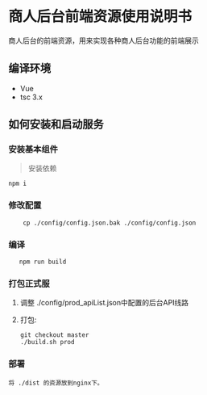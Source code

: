 # 商人后台前端资源使用说明书

商人后台的前端资源，用来实现各种商人后台功能的前端展示

## 编译环境

- Vue
- tsc 3.x

## 如何安装和启动服务

### 安装基本组件

>安装依赖
```shell
npm i
```

### 修改配置

```shell
    cp ./config/config.json.bak ./config/config.json
```
### 编译

```shell
   npm run build
```

### 打包正式服

1. 调整 ./config/prod_apiList.json中配置的后台API线路 

2. 打包:
    ```shell
    git checkout master
    ./build.sh prod

### 部署   

    将 ./dist 的资源放到nginx下。